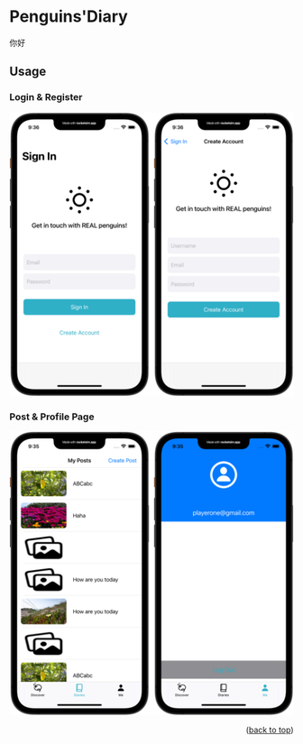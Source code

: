 <div id="top"></div>

# Penguins'Diary

你好

## Usage

### Login & Register

![1]

### Post & Profile Page

![2]

<p align="right">(<a href="#top">back to top</a>)</p>

[1]: /readme_imgs/1.png
[2]: /readme_imgs/2.png

